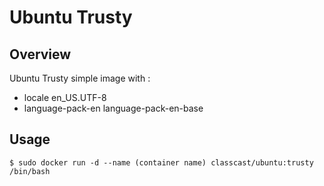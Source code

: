 # Ubuntu Trusty

## Overview

Ubuntu Trusty simple image with :  

+ locale en_US.UTF-8
+ language-pack-en language-pack-en-base

## Usage

```
$ sudo docker run -d --name (container name) classcast/ubuntu:trusty /bin/bash
```
